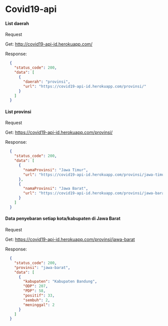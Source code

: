 # Covid19-api

#### List daerah

  Request
  
  Get: http://covid19-api-id.herokuapp.com/

  Response:
  
```json
  {
    "status_code": 200,
    "data": [
      {
        "daerah": "provinsi",
        "url": "https://covid19-api-id.herokuapp.com/provinsi/"
      }
    ]
  }
```


#### List provinsi

  Request
  
  Get: https://covid19-api-id.herokuapp.com/provinsi/

  Response:

```json
  {
    "status_code": 200,
    "data": [
      {
        "namaProvinsi": "Jawa Timur",
        "url": "https://covid19-api-id.herokuapp.com/provinsi/jawa-timur"
      },
      {
        "namaProvinsi": "Jawa Barat",
        "url": "https://covid19-api-id.herokuapp.com/provinsi/jawa-barat"
      }
    ]
  } 
```

#### Data penyebaran setiap kota/kabupaten di Jawa Barat

  Request
  
  Get: https://covid19-api-id.herokuapp.com/provinsi/jawa-barat

  Response:
```json
  {
    "status_code": 200,
    "provinsi": "jawa-barat",
    "data": [
      {
        "kabupaten": "Kabupaten Bandung",
        "ODP": 207,
        "PDP": 58,
        "positif": 33,
        "sembuh": 2,
        "meninggal": 2
      }
    ]
  }
```
